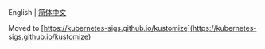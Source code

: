 English | [简体中文](zh/README.md)

Moved to [https://kubernetes-sigs.github.io/kustomize](https://kubernetes-sigs.github.io/kustomize)
